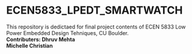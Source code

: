 # ECEN5833_LPEDT_SMARTWATCH
This repository is dedictaed for final project contents of ECEN 5833 Low Power Embedded Design Tehniques, CU Boulder.<br>
**Contributers: Dhruv Mehta <br>
              Michelle Christian**
